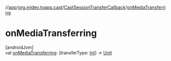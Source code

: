//[app](../../../index.md)/[org.mjdev.tvapp.cast](../index.md)/[CastSessionTransferCallback](index.md)/[onMediaTransferring](on-media-transferring.md)

# onMediaTransferring

[androidJvm]\
val [onMediaTransferring](on-media-transferring.md): (transferType: [Int](https://kotlinlang.org/api/latest/jvm/stdlib/kotlin/-int/index.html)) -&gt; [Unit](https://kotlinlang.org/api/latest/jvm/stdlib/kotlin/-unit/index.html)
